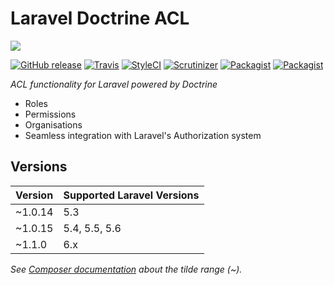 # Laravel Doctrine ACL

<img src="https://cloud.githubusercontent.com/assets/7728097/12727113/9e4fbc48-c91b-11e5-9987-e263eee9db12.jpg"/>

[![GitHub release](https://img.shields.io/github/release/laravel-doctrine/acl.svg?style=flat-square)](https://packagist.org/packages/laravel-doctrine/acl)
[![Travis](https://img.shields.io/travis/laravel-doctrine/acl.svg?style=flat-square)](https://travis-ci.org/laravel-doctrine/acl)
[![StyleCI](https://styleci.io/repos/39161118/shield)](https://styleci.io/repos/39161118)
[![Scrutinizer](https://img.shields.io/scrutinizer/g/laravel-doctrine/acl.svg?style=flat-square)](https://github.com/laravel-doctrine/acl)
[![Packagist](https://img.shields.io/packagist/dm/laravel-doctrine/acl.svg?style=flat-square)](https://packagist.org/packages/laravel-doctrine/acl)
[![Packagist](https://img.shields.io/packagist/dt/laravel-doctrine/acl.svg?style=flat-square)](https://packagist.org/packages/laravel-doctrine/acl)

*ACL functionality for Laravel powered by Doctrine*

* Roles
* Permissions
* Organisations
* Seamless integration with Laravel's Authorization system

## Versions

Version | Supported Laravel Versions
:---------|:----------
~1.0.14 |  5.3
~1.0.15 |  5.4, 5.5, 5.6
~1.1.0 | 6.x

_See [Composer documentation](https://getcomposer.org/doc/articles/versions.md#tilde-version-range-) about the tilde range (~)._
